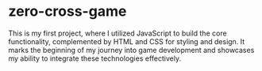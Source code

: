 # zero-cross-game
This is my first project, where I utilized JavaScript to build the core functionality, complemented by HTML and CSS for styling and design. It marks the beginning of my journey into game development and showcases my ability to integrate these technologies effectively.
